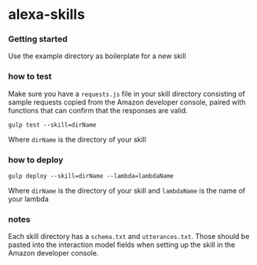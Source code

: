 # alexa-skills

### Getting started
Use the example directory as boilerplate for a new skill

### how to test
Make sure you have a `requests.js` file in your skill directory consisting of sample requests copied from the Amazon developer console, paired with functions that can confirm that the responses are valid.

`gulp test --skill=dirName`

Where `dirName` is the directory of your skill

### how to deploy
`gulp deploy --skill=dirName --lambda=lambdaName`

Where `dirName` is the directory of your skill and `lambdaName` is the name of your lambda

### notes
Each skill directory has a `schema.txt` and `utterances.txt`. Those should be pasted into the interaction model fields when setting up the skill in the Amazon developer console.
